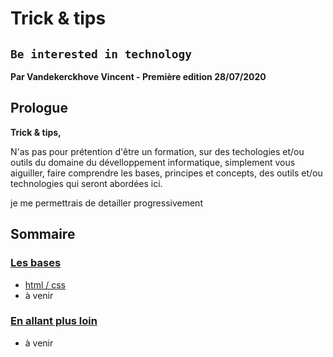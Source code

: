 # Trick & tips
## `Be interested in technology`

**Par Vandekerckhove Vincent - Première edition 28/07/2020**

## Prologue
**Trick & tips,**

N'as pas pour prétention d'être un formation, sur des techologies et/ou outils du domaine du dévelloppement informatique, simplement vous aiguiller, faire comprendre les bases, principes et concepts, des outils et/ou technologies qui seront abordées ici.

je me permettrais de detailler progressivement

## Sommaire

### [Les bases](basis/README.md)
- [html / css](basis/html-css.md)
- à venir

### [En allant plus loin](detailed/README.md)
- à venir